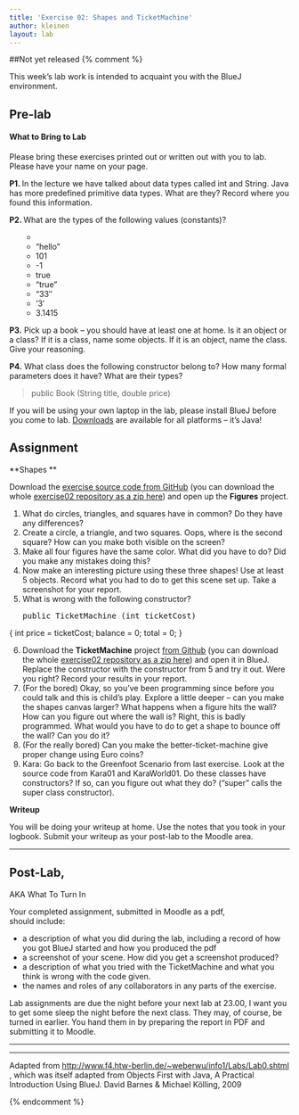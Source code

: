 ```yaml
---
title: 'Exercise 02: Shapes and TicketMachine'
author: kleinen
layout: lab
---
```


##Not yet released
{% comment %}

<p align="LEFT">
  This week&#8217;s lab work is intended to acquaint you with the BlueJ environment.
</p>

## Pre-lab

#### What to Bring to Lab

<div>
  <p>
    Please bring these exercises printed out or written out with you to lab. Please have your name on your page.
  </p>

  <p>
    <strong>P1. </strong>In the lecture we have talked about data types called int and String. Java has more predefined primitive data types. What are they? Record where you found this information.
  </p>

  <p>
    <strong>P2. </strong>What are the types of the following values (constants)?
  </p>

  <ul>
    <ul>
      <li>
      </li>
      <li>
        &#8220;hello&#8221;
      </li>
      <li>
        101
      </li>
      <li>
        -1
      </li>
      <li>
        true
      </li>
      <li>
        &#8220;true&#8221;
      </li>
      <li>
        &#8220;33&#8243;
      </li>
      <li>
        &#8217;3&#8242;
      </li>
      <li>
        3.1415
      </li>
    </ul>
  </ul>

  <p>
    <strong>P3.</strong> Pick up a book &#8211; you should have at least one at home. Is it an object or a class? If it is a class, name some objects. If it is an object, name the class. Give your reasoning.
  </p>

  <p>
    <strong>P4.</strong> What class does the following constructor belong to? How many formal parameters does it have? What are their types?
  </p>

  <blockquote>
    <p>
      public Book (String title, double price)
    </p>
  </blockquote>

  <p>
    If you will be using your own laptop in the lab, please install BlueJ before you come to lab. <a href="http://www.bluej.org/download/download.html">Downloads</a> are available for all platforms &#8211; it&#8217;s Java!
  </p>
</div>

## Assignment

**Shapes **

Download the [exercise source code from GitHub][1] (you can download the whole [exercise02 repository as a zip here][2]) and open up the **Figures** project.

1.  What do circles, triangles, and squares have in common? Do they have any differences?
2.  Create a circle, a triangle, and two squares. Oops, where is the second square? How can you make both visible on the screen?
3.  Make all four figures have the same color. What did you have to do? Did you make any mistakes doing this?
4.  Now make an interesting picture using these three shapes! Use at least 5 objects. Record what you had to do to get this scene set up. Take a screenshot for your report.
5.  What is wrong with the following constructor?
    <pre>public TicketMachine (int ticketCost)
{
   int price = ticketCost;
   balance = 0;
   total = 0;
}</pre>

6.  Download the **TicketMachine** project [from Github][1] (you can download the whole [exercise02 repository as a zip here][2]) and open it in BlueJ. Replace the constructor with the constructor from 5 and try it out. Were you right? Record your results in your report.
7.  (For the bored) Okay, so you&#8217;ve been programming since before you could talk and this is child&#8217;s play. Explore a little deeper &#8211; can you make the shapes canvas larger? What happens when a figure hits the wall? How can you figure out where the wall is? Right, this is badly programmed. What would you have to do to get a shape to bounce off the wall? Can you do it?
8.  (For the really bored) Can you make the better-ticket-machine give proper change using Euro coins?
9.  Kara: Go back to the Greenfoot Scenario from last exercise. Look at the source code from Kara01 and KaraWorld01. Do these classes have constructors? If so, can you figure out what they do? (&#8220;super&#8221; calls the super class constructor).

**Writeup**

You will be doing your writeup at home. Use the notes that you took in your logbook. Submit your writeup as your post-lab to the Moodle area.

* * *

## Post-Lab,
AKA What To Turn In

<div align="LEFT">
  Your completed assignment, submitted in Moodle as a pdf,<br /> should include:
</div>

*   a description of what you did during the lab, including a record of how you got BlueJ started and how you produced the pdf
*   a screenshot of your scene. How did you get a screenshot produced?
*   a description of what you tried with the TicketMachine and what you think is wrong with the code given.
*   the names and roles of any collaborators in any parts of the exercise.

<div align="LEFT">
  <p>
    Lab assignments are due the night before your next lab at 23.00, I want you to get some sleep the night before the next class. They may, of course, be turned in earlier. You hand them in by preparing the report in PDF and submitting it to Moodle.
  </p>

  <hr />

  <hr />

  <p>
    Adapted from <a href="http://www.f4.htw-berlin.de/~weberwu/info1/Labs/Lab0.shtml" rel="nofollow">http://www.f4.htw-berlin.de/~weberwu/info1/Labs/Lab0.shtml</a> , which was itself adapted from Objects First with Java, A Practical Introduction Using BlueJ. David Barnes & Michael Kölling, 2009
  </p>
</div>

 [1]: https://github.com/htw-imi-info1/exercise02
 [2]: https://github.com/htw-imi-info1/exercise02/zipball/master
{% endcomment %}
